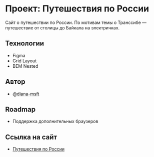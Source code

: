 # Проект: Путешествия по России

Сайт о путешествии по России. По мотивам темы о Транссибе — путешествие от столицы до Байкала на электричках.


## Технологии

- Figma
- Grid Layout
- BEM Nested


## Автор

- [@diana-msft](hhttps://github.com/diana-msft)


## Roadmap

- Поддержка дополнительных браузеров


## Ссылка на сайт

 - [Путешествия по России](https://diana-msft.github.io/russian-travel/)